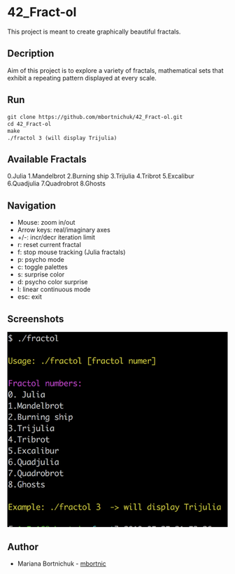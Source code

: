 # 42_Fract-ol
This project is meant to create graphically beautiful fractals.

## Decription
Aim of this project is to explore a variety of fractals, mathematical sets that exhibit a repeating pattern displayed at every scale.

## Run
```
git clone https://github.com/mbortnichuk/42_Fract-ol.git
cd 42_Fract-ol
make
./fractol 3 (will display Trijulia)
```

## Available Fractals
0.Julia 
1.Mandelbrot 
2.Burning ship 
3.Trijulia 
4.Tribrot 
5.Excalibur 
6.Quadjulia 
7.Quadrobrot 
8.Ghosts 

## Navigation
- Mouse: zoom in/out
- Arrow keys: real/imaginary axes
- +/-: incr/decr iteration limit
- r: reset current fractal
- f: stop mouse tracking (Julia fractals)
- p: psycho mode
- c: toggle palettes
- s: surprise color
- d: psycho color surprise
- l: linear continuous mode
- esc: exit

## Screenshots
![foo](https://github.com/mbortnichuk/42_Fract-ol/blob/master/pictures/usage.png "Usage")


## Author
- Mariana Bortnichuk - [mbortnic](https://github.com/mbortnichuk "mbortnic")
